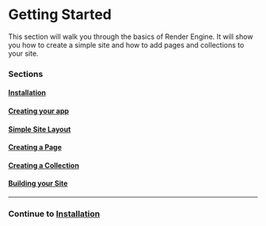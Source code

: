 # Getting Started

This section will walk you through the basics of Render Engine. It will show you how to create a simple site and how to add pages and collections to your site.

### Sections
#### [Installation](./installation.md)
#### [Creating your app](./creating-your-app.md)
#### [Simple Site Layout](./layout.md)
#### [Creating a Page](./creating-a-page.md)
#### [Creating a Collection](./creating-a-collection.md)
#### [Building your Site](./building-your-site.md)

---

### Continue to [Installation](./installation.md)
